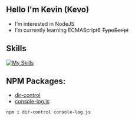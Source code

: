 ## Hello I'm Kevin (Kevo)

- I’m interested in NodeJS
- I’m currently learning ECMAScript6 ~~TypeScript~~

## Skills
[![My Skills](https://skillicons.dev/icons?i=js,ts,html,nodejs,discordjs,discord,vscode,md&perline=8)](https://github.com/sekkena)

## NPM Packages:

- [dir-control](https://www.npmjs.com/package/dir-control)
- [console-log.js](https://www.npmjs.com/package/console-log.js)

```bash
npm i dir-control console-log.js
```
